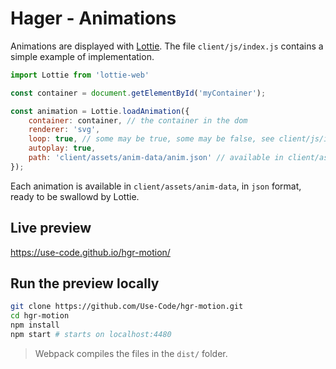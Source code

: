 # Hager - Animations #

Animations are displayed with [Lottie](http://airbnb.io/lottie/#/web). The file `client/js/index.js` contains a simple example of implementation. 

``` javascript
import Lottie from 'lottie-web'

const container = document.getElementById('myContainer');

const animation = Lottie.loadAnimation({
	container: container, // the container in the dom
	renderer: 'svg',
	loop: true, // some may be true, some may be false, see client/js/index.js 
	autoplay: true, 
	path: 'client/assets/anim-data/anim.json' // available in client/assets/anim-data in josn format
});
```

Each animation is available in `client/assets/anim-data`, in `json` format, ready to be swallowd by Lottie. 

## Live preview ##
https://use-code.github.io/hgr-motion/

## Run the preview locally ##

``` bash
git clone https://github.com/Use-Code/hgr-motion.git
cd hgr-motion
npm install
npm start # starts on localhost:4480
```

> Webpack compiles the files in the `dist/` folder.
